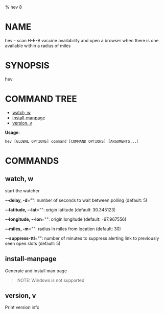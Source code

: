% hev 8
# NAME
hev - scan H-E-B vaccine availability and open a browser when there is one available within a radius of miles
# SYNOPSIS
hev


# COMMAND TREE

- [watch, w](#watch-w)
- [install-manpage](#install-manpage)
- [version, v](#version-v)

**Usage**:
```
hev [GLOBAL OPTIONS] command [COMMAND OPTIONS] [ARGUMENTS...]
```

# COMMANDS

## watch, w

start the watcher

**--delay, -d**="": number of seconds to wait between polling (default: 5)

**--latitude, --lat**="": origin latitude (default: 30.345123)

**--longitude, --lon**="": origin longitude (default: -97.967556)

**--miles, -m**="": radius in miles from location (default: 30)

**--suppress-ttl**="": number of minutes to suppress alerting link to previously seen open slots (default: 5)

## install-manpage

Generate and install man page

>NOTE: Windows is not supported

## version, v

Print version info

